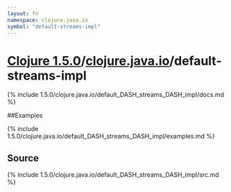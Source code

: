 ```yaml
---
layout: fn
namespace: clojure.java.io
symbol: "default-streams-impl"
---
```


# [Clojure 1.5.0](../../)/[clojure.java.io](../)/default-streams-impl

{% include 1.5.0/clojure.java.io/default_DASH_streams_DASH_impl/docs.md %}

##Examples

{% include 1.5.0/clojure.java.io/default_DASH_streams_DASH_impl/examples.md %}
## Source
{% include 1.5.0/clojure.java.io/default_DASH_streams_DASH_impl/src.md %}

